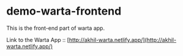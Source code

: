 # demo-warta-frontend
This is the front-end part of warta app.

Link to the Warta App ::
[http://akhil-warta.netlify.app/](http://akhil-warta.netlify.app/)
